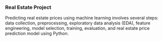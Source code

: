 ### Real Estate Project
Predicting real estate prices using machine learning involves several steps: data collection, preprocessing, exploratory data analysis (EDA), feature engineering, model selection, training, evaluation, and real estate price prediction model using Python.

